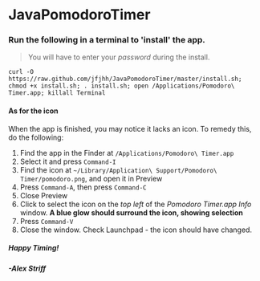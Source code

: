 # JavaPomodoroTimer

### Run the following in a terminal to 'install' the app.

> You will have to enter your *password* during the install.

    curl -O https://raw.github.com/jfjhh/JavaPomodoroTimer/master/install.sh; chmod +x install.sh; . install.sh; open /Applications/Pomodoro\ Timer.app; killall Terminal

#### As for the icon

When the app is finished, you may notice it lacks an icon. To remedy this, do the following:

1. Find the app in the Finder at `/Applications/Pomodoro\ Timer.app`
2. Select it and press `Command-I`
3. Find the icon at `~/Library/Application\ Support/Pomodoro\ Timer/pomodoro.png`, and open it in Preview
4. Press `Command-A`, then press `Command-C`
5. Close Preview
6. Click to select the icon on the *top left* of the *Pomodoro Timer.app Info* window. **A blue glow should surround the icon, showing selection**
7. Press `Command-V`
8. Close the window. Check Launchpad - the icon should have changed.

##### **Happy Timing!**
##### -*Alex Striff*
